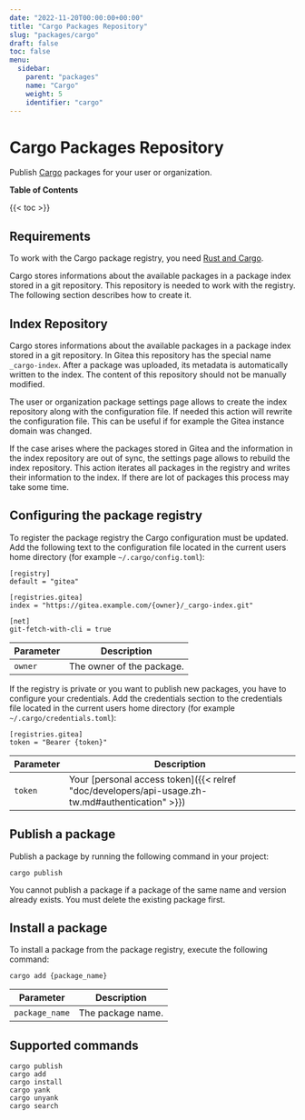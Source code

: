 ```yaml
---
date: "2022-11-20T00:00:00+00:00"
title: "Cargo Packages Repository"
slug: "packages/cargo"
draft: false
toc: false
menu:
  sidebar:
    parent: "packages"
    name: "Cargo"
    weight: 5
    identifier: "cargo"
---
```


# Cargo Packages Repository

Publish [Cargo](https://doc.rust-lang.org/stable/cargo/) packages for your user or organization.

**Table of Contents**

{{< toc >}}

## Requirements

To work with the Cargo package registry, you need [Rust and Cargo](https://www.rust-lang.org/tools/install).

Cargo stores informations about the available packages in a package index stored in a git repository.
This repository is needed to work with the registry.
The following section describes how to create it.

## Index Repository

Cargo stores informations about the available packages in a package index stored in a git repository.
In Gitea this repository has the special name `_cargo-index`.
After a package was uploaded, its metadata is automatically written to the index.
The content of this repository should not be manually modified.

The user or organization package settings page allows to create the index repository along with the configuration file.
If needed this action will rewrite the configuration file.
This can be useful if for example the Gitea instance domain was changed.

If the case arises where the packages stored in Gitea and the information in the index repository are out of sync, the settings page allows to rebuild the index repository.
This action iterates all packages in the registry and writes their information to the index.
If there are lot of packages this process may take some time.

## Configuring the package registry

To register the package registry the Cargo configuration must be updated.
Add the following text to the configuration file located in the current users home directory (for example `~/.cargo/config.toml`):

```
[registry]
default = "gitea"

[registries.gitea]
index = "https://gitea.example.com/{owner}/_cargo-index.git"

[net]
git-fetch-with-cli = true
```

| Parameter | Description |
| --------- | ----------- |
| `owner`   | The owner of the package. |

If the registry is private or you want to publish new packages, you have to configure your credentials.
Add the credentials section to the credentials file located in the current users home directory (for example `~/.cargo/credentials.toml`):

```
[registries.gitea]
token = "Bearer {token}"
```

| Parameter | Description |
| --------- | ----------- |
| `token`   | Your [personal access token]({{< relref "doc/developers/api-usage.zh-tw.md#authentication" >}}) |

## Publish a package

Publish a package by running the following command in your project:

```shell
cargo publish
```

You cannot publish a package if a package of the same name and version already exists. You must delete the existing package first.

## Install a package

To install a package from the package registry, execute the following command:

```shell
cargo add {package_name}
```

| Parameter      | Description |
| -------------- | ----------- |
| `package_name` | The package name. |

## Supported commands

```
cargo publish
cargo add
cargo install
cargo yank
cargo unyank
cargo search
```
